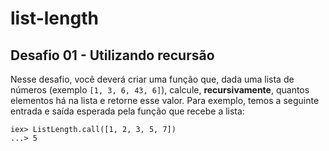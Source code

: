 # list-length

## Desafio 01 - Utilizando recursão

Nesse desafio, você deverá criar uma função que, dada uma lista de números (exemplo `[1, 3, 6, 43, 6]`), calcule, **recursivamente**, quantos elementos há na lista e retorne esse valor.
Para exemplo, temos a seguinte entrada e saída esperada pela função que recebe a lista:

```
iex> ListLength.call([1, 2, 3, 5, 7])
...> 5
````
